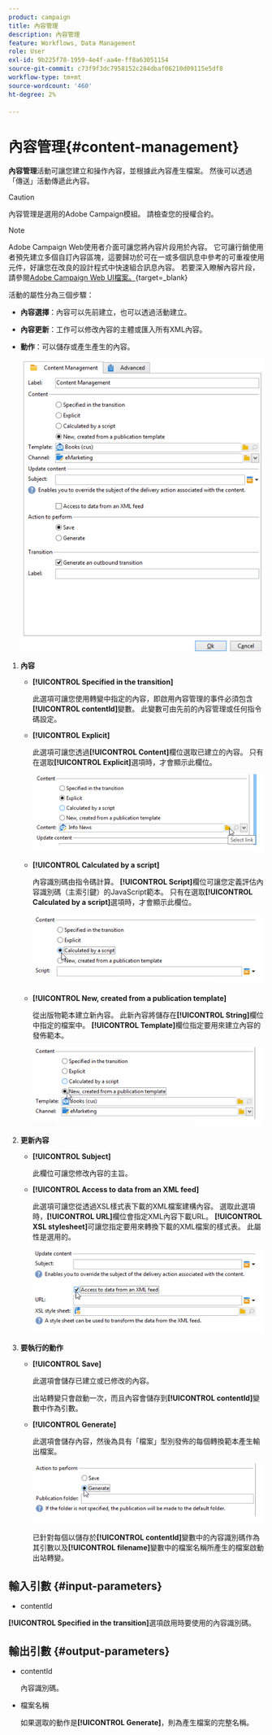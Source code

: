 ```yaml
---
product: campaign
title: 內容管理
description: 內容管理
feature: Workflows, Data Management
role: User
exl-id: 9b225f78-1959-4e4f-aa4e-ff8a63051154
source-git-commit: c73f9f3dc7958152c284dbaf06210d09115e5df8
workflow-type: tm+mt
source-wordcount: '460'
ht-degree: 2%

---
```


# 內容管理{#content-management}

**內容管理**&#x200B;活動可讓您建立和操作內容，並根據此內容產生檔案。 然後可以透過「傳送」活動傳遞此內容。

>[!CAUTION]
>
>內容管理是選用的Adobe Campaign模組。 請檢查您的授權合約。

>[!NOTE]
>
>Adobe Campaign Web使用者介面可讓您將內容片段用於內容。 它可讓行銷使用者預先建立多個自訂內容區塊，這要歸功於可在一或多個訊息中參考的可重複使用元件，好讓您在改良的設計程式中快速組合訊息內容。 若要深入瞭解內容片段，請參閱[Adobe Campaign Web UI檔案。](https://experienceleague.adobe.com/en/docs/campaign-web/v8/content/manage-reusable-content/fragments/fragments){target=_blank}

活動的屬性分為三個步驟：

* **內容選擇**：內容可以先前建立，也可以透過活動建立。
* **內容更新**：工作可以修改內容的主體或匯入所有XML內容。
* **動作**：可以儲存或產生產生的內容。

  ![](assets/content_mgmt_edit.png)

1. **內容**

   * **[!UICONTROL Specified in the transition]**

     此選項可讓您使用轉變中指定的內容，即啟用內容管理的事件必須包含&#x200B;**[!UICONTROL contentId]**&#x200B;變數。 此變數可由先前的內容管理或任何指令碼設定。

   * **[!UICONTROL Explicit]**

     此選項可讓您透過&#x200B;**[!UICONTROL Content]**&#x200B;欄位選取已建立的內容。 只有在選取&#x200B;**[!UICONTROL Explicit]**&#x200B;選項時，才會顯示此欄位。

     ![](assets/content_mgmt_explicit.png)

   * **[!UICONTROL Calculated by a script]**

     內容識別碼由指令碼計算。 **[!UICONTROL Script]**&#x200B;欄位可讓您定義評估內容識別碼（主索引鍵）的JavaScript範本。 只有在選取&#x200B;**[!UICONTROL Calculated by a script]**&#x200B;選項時，才會顯示此欄位。

     ![](assets/content_mgmt_script.png)

   * **[!UICONTROL New, created from a publication template]**

     從出版物範本建立新內容。 此新內容將儲存在&#x200B;**[!UICONTROL String]**&#x200B;欄位中指定的檔案中。 **[!UICONTROL Template]**&#x200B;欄位指定要用來建立內容的發佈範本。

     ![](assets/content_mgmt_new.png)

1. **更新內容**

   * **[!UICONTROL Subject]**

     此欄位可讓您修改內容的主旨。

   * **[!UICONTROL Access to data from an XML feed]**

     此選項可讓您從透過XSL樣式表下載的XML檔案建構內容。 選取此選項時，**[!UICONTROL URL]**&#x200B;欄位會指定XML內容下載URL。 **[!UICONTROL XSL stylesheet]**&#x200B;可讓您指定要用來轉換下載的XML檔案的樣式表。 此屬性是選用的。

     ![](assets/content_mgmt_xmlcontent.png)

1. **要執行的動作**

   * **[!UICONTROL Save]**

     此選項會儲存已建立或已修改的內容。

     出站轉變只會啟動一次，而且內容會儲存到&#x200B;**[!UICONTROL contentId]**&#x200B;變數中作為引數。

   * **[!UICONTROL Generate]**

     此選項會儲存內容，然後為具有「檔案」型別發佈的每個轉換範本產生輸出檔案。

     ![](assets/content_mgmt_generate.png)

     已針對每個以儲存於&#x200B;**[!UICONTROL contentId]**&#x200B;變數中的內容識別碼作為其引數以及&#x200B;**[!UICONTROL filename]**&#x200B;變數中的檔案名稱所產生的檔案啟動出站轉變。

## 輸入引數 {#input-parameters}

* contentId

**[!UICONTROL Specified in the transition]**&#x200B;選項啟用時要使用的內容識別碼。

## 輸出引數 {#output-parameters}

* contentId

  內容識別碼。

* 檔案名稱

  如果選取的動作是&#x200B;**[!UICONTROL Generate]**，則為產生檔案的完整名稱。
